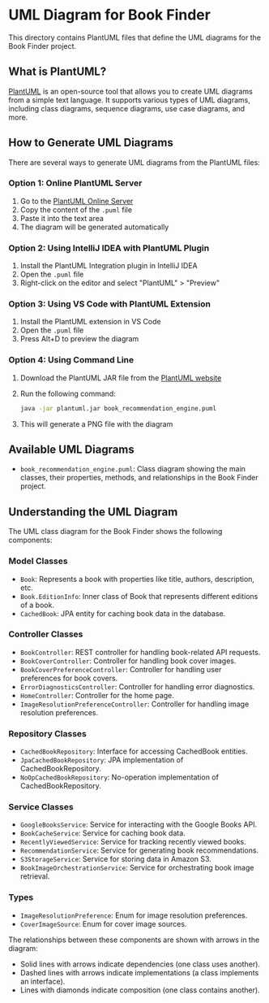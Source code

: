 # UML Diagram for Book Finder

This directory contains PlantUML files that define the UML diagrams for the Book Finder project.

## What is PlantUML?

[PlantUML](https://plantuml.com/) is an open-source tool that allows you to create UML diagrams from a simple text language. It supports various types of UML diagrams, including class diagrams, sequence diagrams, use case diagrams, and more.

## How to Generate UML Diagrams

There are several ways to generate UML diagrams from the PlantUML files:

### Option 1: Online PlantUML Server

1. Go to the [PlantUML Online Server](https://www.plantuml.com/plantuml/uml/)
2. Copy the content of the `.puml` file
3. Paste it into the text area
4. The diagram will be generated automatically

### Option 2: Using IntelliJ IDEA with PlantUML Plugin

1. Install the PlantUML Integration plugin in IntelliJ IDEA
2. Open the `.puml` file
3. Right-click on the editor and select "PlantUML" > "Preview"

### Option 3: Using VS Code with PlantUML Extension

1. Install the PlantUML extension in VS Code
2. Open the `.puml` file
3. Press Alt+D to preview the diagram

### Option 4: Using Command Line

1. Download the PlantUML JAR file from the [PlantUML website](https://plantuml.com/download)
2. Run the following command:

   ```bash
   java -jar plantuml.jar book_recommendation_engine.puml
   ```

3. This will generate a PNG file with the diagram

## Available UML Diagrams

- `book_recommendation_engine.puml`: Class diagram showing the main classes, their properties, methods, and relationships in the Book Finder project.

## Understanding the UML Diagram

The UML class diagram for the Book Finder shows the following components:

### Model Classes

- `Book`: Represents a book with properties like title, authors, description, etc.
- `Book.EditionInfo`: Inner class of Book that represents different editions of a book.
- `CachedBook`: JPA entity for caching book data in the database.

### Controller Classes

- `BookController`: REST controller for handling book-related API requests.
- `BookCoverController`: Controller for handling book cover images.
- `BookCoverPreferenceController`: Controller for handling user preferences for book covers.
- `ErrorDiagnosticsController`: Controller for handling error diagnostics.
- `HomeController`: Controller for the home page.
- `ImageResolutionPreferenceController`: Controller for handling image resolution preferences.

### Repository Classes

- `CachedBookRepository`: Interface for accessing CachedBook entities.
- `JpaCachedBookRepository`: JPA implementation of CachedBookRepository.
- `NoOpCachedBookRepository`: No-operation implementation of CachedBookRepository.

### Service Classes

- `GoogleBooksService`: Service for interacting with the Google Books API.
- `BookCacheService`: Service for caching book data.
- `RecentlyViewedService`: Service for tracking recently viewed books.
- `RecommendationService`: Service for generating book recommendations.
- `S3StorageService`: Service for storing data in Amazon S3.
- `BookImageOrchestrationService`: Service for orchestrating book image retrieval.

### Types

- `ImageResolutionPreference`: Enum for image resolution preferences.
- `CoverImageSource`: Enum for cover image sources.

The relationships between these components are shown with arrows in the diagram:

- Solid lines with arrows indicate dependencies (one class uses another).
- Dashed lines with arrows indicate implementations (a class implements an interface).
- Lines with diamonds indicate composition (one class contains another).
